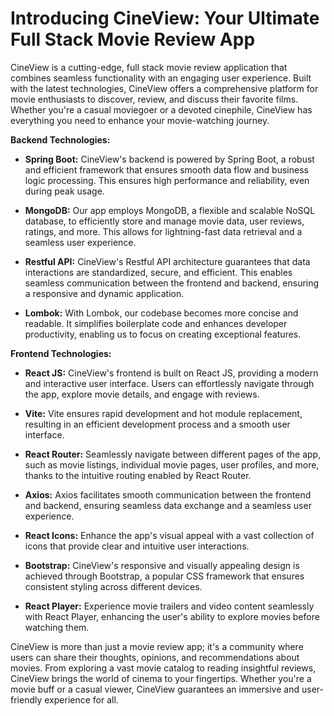 # Introducing CineView: Your Ultimate Full Stack Movie Review App

CineView is a cutting-edge, full stack movie review application that combines seamless functionality with an engaging user experience. Built with the latest technologies, CineView offers a comprehensive platform for movie enthusiasts to discover, review, and discuss their favorite films. Whether you're a casual moviegoer or a devoted cinephile, CineView has everything you need to enhance your movie-watching journey.

**Backend Technologies:**

- **Spring Boot:** CineView's backend is powered by Spring Boot, a robust and efficient framework that ensures smooth data flow and business logic processing. This ensures high performance and reliability, even during peak usage.

- **MongoDB:** Our app employs MongoDB, a flexible and scalable NoSQL database, to efficiently store and manage movie data, user reviews, ratings, and more. This allows for lightning-fast data retrieval and a seamless user experience.

- **Restful API:** CineView's Restful API architecture guarantees that data interactions are standardized, secure, and efficient. This enables seamless communication between the frontend and backend, ensuring a responsive and dynamic application.

- **Lombok:** With Lombok, our codebase becomes more concise and readable. It simplifies boilerplate code and enhances developer productivity, enabling us to focus on creating exceptional features.

**Frontend Technologies:**

- **React JS:** CineView's frontend is built on React JS, providing a modern and interactive user interface. Users can effortlessly navigate through the app, explore movie details, and engage with reviews.

- **Vite:** Vite ensures rapid development and hot module replacement, resulting in an efficient development process and a smooth user interface.

- **React Router:** Seamlessly navigate between different pages of the app, such as movie listings, individual movie pages, user profiles, and more, thanks to the intuitive routing enabled by React Router.

- **Axios:** Axios facilitates smooth communication between the frontend and backend, ensuring seamless data exchange and a seamless user experience.

- **React Icons:** Enhance the app's visual appeal with a vast collection of icons that provide clear and intuitive user interactions.

- **Bootstrap:** CineView's responsive and visually appealing design is achieved through Bootstrap, a popular CSS framework that ensures consistent styling across different devices.

- **React Player:** Experience movie trailers and video content seamlessly with React Player, enhancing the user's ability to explore movies before watching them.

CineView is more than just a movie review app; it's a community where users can share their thoughts, opinions, and recommendations about movies. From exploring a vast movie catalog to reading insightful reviews, CineView brings the world of cinema to your fingertips. Whether you're a movie buff or a casual viewer, CineView guarantees an immersive and user-friendly experience for all.
